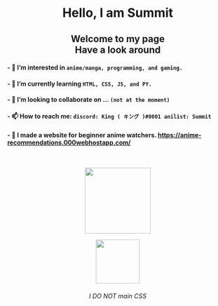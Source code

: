 <h1 align="center"> Hello, I am Summit </h1>

<h2 align="center"> Welcome to my page <br> Have a look around </h2>

#### - 👀 I’m interested in `anime/manga, programming, and gaming.`

#### - 🌱 I’m currently learning `HTML, CSS, JS, and PY.`

#### - 💞️ I’m looking to collaborate on ... `(not at the moment)`

#### - 📫 How to reach me: `discord: King ( キング )#0001 anilist: Summit`

#### - 🤳 I made a website for beginner anime watchers. <https://anime-recommendations.000webhostapp.com/>

<br>

<p align="center">
    <a href="https://github.com/anuraghazra/github-readme-stats"><img src="https://github-readme-stats.vercel.app/api?username=kingSummit&show_icons=true&include_all_commits=true&theme=omni&custom_title=%E4%BF%BA%E3%81%AEGitHub%20Stats&count_private=true&bg_color=ff87e5&title_color=994887&border_radius=40" height="150"/></a>
</p>

<p align="center">
    <a href="https://github.com/anuraghazra/github-readme-stats"><img src="https://github-readme-stats.vercel.app/api/top-langs/?username=kingSummit&layout=compact&theme=omni&bg_color=ff87e5&title_color=994887&border_radius=40" height="100"/></a>
</p>

<h6 align="center"> I DO NOT main CSS </h6>

<!-- <img scr= "./black_clover_banner.jpg" width="250"> -->

<!--- Source of banner: https://pbs.twimg.com/media/EcxVgdvU8AACkTL?format=jpg&name=large --->

<!---
kingSummit/kingSummit is a ✨ special ✨ repository because its `README.md` (this file) appears on your GitHub profile.
You can click the Preview link to take a look at your changes.
--->
